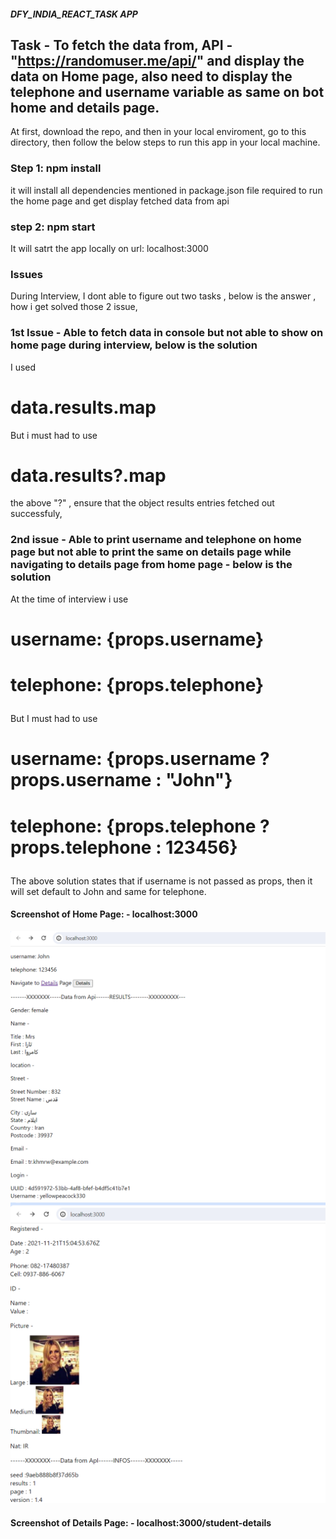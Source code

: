 ##### DFY_INDIA_REACT_TASK APP

## Task - To fetch the data from, API - "https://randomuser.me/api/"  and display the data on Home page, also need to display the telephone and username variable as same on bot home and details page.

At first, download the repo, and then in your local enviroment, go to this directory, then follow the below steps to run this app in your local machine.

### Step 1: npm install
it will install all dependencies mentioned in package.json file required to run the home page and get display fetched data from api

### step 2: npm start
It will satrt the app locally on url: localhost:3000 

### Issues

During Interview, I dont able to figure out two tasks , below is the answer , how i get solved those 2 issue,

### 1st Issue - Able to fetch data in console but not able to show on home page during interview, below is the solution

I used 

# data.results.map

But i must had to use 

# data.results?.map

the above "?" , ensure that the object results entries fetched out successfuly,

### 2nd issue - Able to print username and telephone on home page but not able to print the same on details page while navigating to details page from home page - below is the solution

At the time of interview i use 

# <p> username: {props.username}  </p>
# <p> telephone: {props.telephone}</p>

But I must had to use 

# <p> username: {props.username ? props.username : "John"}  </p>
# <p> telephone: {props.telephone ? props.telephone : 123456}</p>

The above solution states that if username is not passed as props, then it will set default to John and same for telephone.


#### Screenshot of Home Page: - localhost:3000

![alt text](image.png)
![alt text](image-1.png)


#### Screenshot of Details Page: - localhost:3000/student-details
